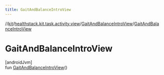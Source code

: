 ```yaml
---
title: GaitAndBalanceIntroView
---
```

//[kit](../../../index.html)/[healthstack.kit.task.activity.view](../index.html)/[GaitAndBalanceIntroView](index.html)/[GaitAndBalanceIntroView](-gait-and-balance-intro-view.html)



# GaitAndBalanceIntroView



[androidJvm]\
fun [GaitAndBalanceIntroView](-gait-and-balance-intro-view.html)()




